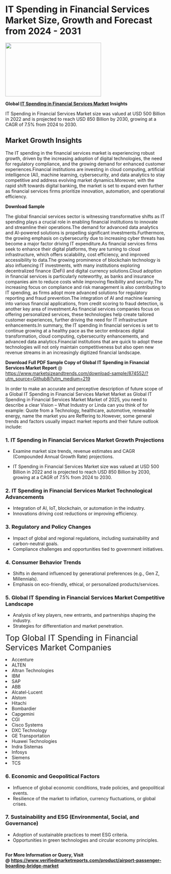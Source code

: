 <H1>IT Spending in Financial Services Market Size, Growth and Forecast from 2024 - 2031</H1><img class="aligncenter size-medium wp-image-584254" src="https://thirdeyenews.in/wp-content/uploads/2024/09/Global-Market-Research-300x168.jpeg" alt="" width="300" height="168" /><p><strong>Global&nbsp;<a href="https://www.marketsizeandtrends.com/download-sample/874552/?utm_source=Github8j?utm_medium=219">IT Spending in Financial Services Market</a> Insights</strong></p><p>IT Spending in Financial Services Market size was valued at USD 500 Billion in 2022 and is projected to reach USD 850 Billion by 2030, growing at a CAGR of 7.5% from 2024 to 2030.</p><p><h2>Market Growth Insights</h2> <p>The IT spending in the financial services market is experiencing robust growth, driven by the increasing adoption of digital technologies, the need for regulatory compliance, and the growing demand for enhanced customer experiences.Financial institutions are investing in cloud computing, artificial intelligence (AI), machine learning, cybersecurity, and data analytics to stay competitive and address evolving market dynamics.Moreover, with the rapid shift towards digital banking, the market is set to expand even further as financial services firms prioritize innovation, automation, and operational efficiency.</p> <p><strong>Download Sample</strong></p> <p>The global financial services sector is witnessing transformative shifts as IT spending plays a crucial role in enabling financial institutions to innovate and streamline their operations.The demand for advanced data analytics and AI-powered solutions is propelling significant investments.Furthermore, the growing emphasis on cybersecurity due to increasing cyber threats has become a major factor driving IT expenditure.As financial services firms seek to enhance their digital platforms, they are turning to cloud infrastructure, which offers scalability, cost efficiency, and improved accessibility to data.The growing prominence of blockchain technology is also influencing IT investments, with many institutions exploring decentralized finance (DeFi) and digital currency solutions.Cloud adoption in financial services is particularly noteworthy, as banks and insurance companies aim to reduce costs while improving flexibility and security.The increasing focus on compliance and risk management is also contributing to IT spending, as firms adopt more advanced solutions for regulatory reporting and fraud prevention.The integration of AI and machine learning into various financial applications, from credit scoring to fraud detection, is another key area of investment.As financial services companies focus on offering personalized services, these technologies help create tailored customer experiences, further driving the need for IT infrastructure enhancements.In summary, the IT spending in financial services is set to continue growing at a healthy pace as the sector embraces digital transformation, cloud computing, cybersecurity enhancements, and advanced data analytics.Financial institutions that are quick to adopt these technologies will not only maintain competitiveness but also open new revenue streams in an increasingly digitized financial landscape.</p> <p><span class=""><strong>Download Full PDF Sample Copy of Global IT Spending in Financial Services Market Report</strong> @ <a href="https://www.marketsizeandtrends.com/download-sample/874552/?utm_source=Github8j?utm_medium=219" target="_blank">https://www.marketsizeandtrends.com/download-sample/874552/?utm_source=Github8j?utm_medium=219</a></span></p><p>In order to make an accurate and perceptive description of future scope of a Global&nbsp;IT Spending in Financial Services Market Market as Global&nbsp;IT Spending in Financial Services Market Market of 2025, you need to describe a clear Vision &ndash; What Industry or Linda can you think of for example: Quote from a Technology, healthcare, automotive, renewable energy, name the market you are Reffering to.However, some general trends and factors usually impact market reports and their future outlook include:</p><h3>1.&nbsp;<strong>IT Spending in Financial Services Market Growth Projections</strong></h3><ul><li>Examine market size trends, revenue estimates and CAGR (Compounded Annual Growth Rate) projections.</li><li><p>IT Spending in Financial Services Market size was valued at USD 500 Billion in 2022 and is projected to reach USD 850 Billion by 2030, growing at a CAGR of 7.5% from 2024 to 2030.</p></li></ul><h3>2.&nbsp;<strong>IT Spending in Financial Services Market Technological Advancements</strong></h3><ul><li>Integration of AI, IoT, blockchain, or automation in the industry.</li><li>Innovations driving cost reductions or improving efficiency.</li></ul><h3>3.&nbsp;<strong>Regulatory and Policy Changes</strong></h3><ul><li>Impact of global and regional regulations, including sustainability and carbon-neutral goals.</li><li>Compliance challenges and opportunities tied to government initiatives.</li></ul><h3>4.&nbsp;<strong>Consumer Behavior Trends</strong></h3><ul><li>Shifts in demand influenced by generational preferences (e.g., Gen Z, Millennials).</li><li>Emphasis on eco-friendly, ethical, or personalized products/services.</li></ul><h3>5.&nbsp;<strong>Global IT Spending in Financial Services Market Competitive Landscape</strong></h3><ul><li>Analysis of key players, new entrants, and partnerships shaping the industry.</li><li>Strategies for differentiation and market penetration.</li></ul><p data-pm-slice="1 1 []"><span style="color: inherit; font-family: inherit; font-size: 25px;">Top Global IT Spending in Financial Services Market Companies</span></p><div class="" data-test-id=""><p><li>Accenture</li><li> ALTEN</li><li> Altran Technologies</li><li> IBM</li><li> SAP</li><li> ABB</li><li> Alcatel-Lucent</li><li> Alstom</li><li> Hitachi</li><li> Bombardier</li><li> Capgemini</li><li> CGI</li><li> Cisco Systems</li><li> DXC Technology</li><li> GE Transportation</li><li> Huawei Technologies</li><li> Indra Sistemas</li><li> Infosys</li><li> Siemens</li><li> TCS</li></p></div><h3>6.&nbsp;<strong>Economic and Geopolitical Factors</strong></h3><ul><li>Influence of global economic conditions, trade policies, and geopolitical events.</li><li>Resilience of the market to inflation, currency fluctuations, or global crises.</li></ul><h3>7.&nbsp;<strong>Sustainability and ESG (Environmental, Social, and Governance)</strong></h3><ul><li>Adoption of sustainable practices to meet ESG criteria.</li><li>Opportunities in green technologies and circular economy principles.</li></ul><h2><strong style="font-size: 14px;">For More Information or Query, Visit @&nbsp;</strong><a style="background-color: #ffffff; font-size: 14px;" href="https://www.marketsizeandtrends.com/report/it-spending-in-financial-services-market/" target="_blank">https://www.verifiedmarketreports.com/product/airport-passenger-boarding-bridge-market</a></h2>